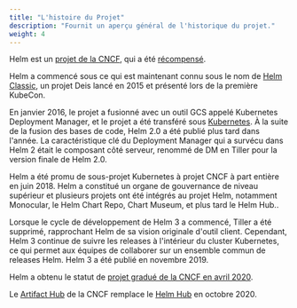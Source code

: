 ```yaml
---
title: "L'histoire du Projet"
description: "Fournit un aperçu général de l'historique du projet."
weight: 4
---
```


Helm est un [projet de la CNCF](https://www.cncf.io/projects/), qui a été [récompensé](https://helm.sh/blog/celebrating-helms-cncf-graduation/).


Helm a commencé sous ce qui est maintenant connu sous le nom de [Helm Classic](https://github.com/helm/helm-classic), un projet Deis lancé en 2015 et présenté lors de la première KubeCon.

En janvier 2016, le projet a fusionné avec un outil GCS appelé Kubernetes Deployment Manager, et le projet a été transféré sous [Kubernetes](https://kubernetes.io). À la suite de la fusion des bases de code, Helm 2.0 a été publié plus tard dans l'année. La caractéristique clé du Deployment Manager qui a survécu dans Helm 2 était le composant côté serveur, renommé de DM en Tiller pour la version finale de Helm 2.0.

Helm a été promu de sous-projet Kubernetes à projet CNCF à part entière en juin 2018. Helm a constitué un organe de gouvernance de niveau supérieur et plusieurs projets ont été intégrés au projet Helm, notamment Monocular, le Helm Chart Repo, Chart Museum, et plus tard le Helm Hub..

Lorsque le cycle de développement de Helm 3 a commencé, Tiller a été supprimé, rapprochant Helm de sa vision originale d'outil client. Cependant, Helm 3 continue de suivre les releases à l'intérieur du cluster Kubernetes, ce qui permet aux équipes de collaborer sur un ensemble commun de releases Helm. Helm 3 a été publié en novembre 2019.

Helm a obtenu le statut de [projet gradué de la CNCF en avril 2020](https://www.cncf.io/announcement/2020/04/30/cloud-native-computing-foundation-announces-helm-graduation/).

Le [Artifact Hub](https://artifacthub.io) de la CNCF remplace le [Helm Hub](https://hub.helm.sh) en  octobre 2020.
